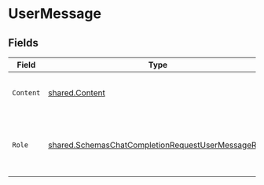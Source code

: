 # UserMessage


## Fields

| Field                                                                                                                    | Type                                                                                                                     | Required                                                                                                                 | Description                                                                                                              |
| ------------------------------------------------------------------------------------------------------------------------ | ------------------------------------------------------------------------------------------------------------------------ | ------------------------------------------------------------------------------------------------------------------------ | ------------------------------------------------------------------------------------------------------------------------ |
| `Content`                                                                                                                | [shared.Content](../../models/shared/content.md)                                                                         | :heavy_check_mark:                                                                                                       | The contents of the user message.<br/>                                                                                   |
| `Role`                                                                                                                   | [shared.SchemasChatCompletionRequestUserMessageRole](../../models/shared/schemaschatcompletionrequestusermessagerole.md) | :heavy_check_mark:                                                                                                       | The role of the messages author, in this case `user`.                                                                    |